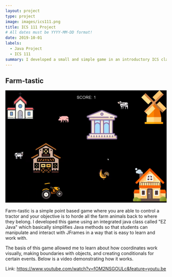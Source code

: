 ```yaml
---
layout: project
type: project
image: images/ics111.png
title: ICS 111 Project
# All dates must be YYYY-MM-DD format!
date: 2019-10-01
labels:
  - Java Project
  - ICS 111
summary: I developed a small and simple game in an introductory ICS class.
---
```


## Farm-tastic

<div class="ui small rounded images">
  <img class="ui image" src="../images/ics111.PNG">
</div>

Farm-tastic is a simple point based game where you are able to control a tractor and your objective is to horde all the farm animals back to where they belong. I developed this game using an integrated java class called "EZ Java" which basically simplifies Java methods so that students can manipulate and interact with JFrames in a way that is easy to learn and work with. 

The basis of this game allowed me to learn about how coordinates work visually, making boundaries with objects, and creating conditionals for certain events. Below is a video demonstrating how it works.

Link: https://www.youtube.com/watch?v=fOM2NSGOULc&feature=youtu.be
